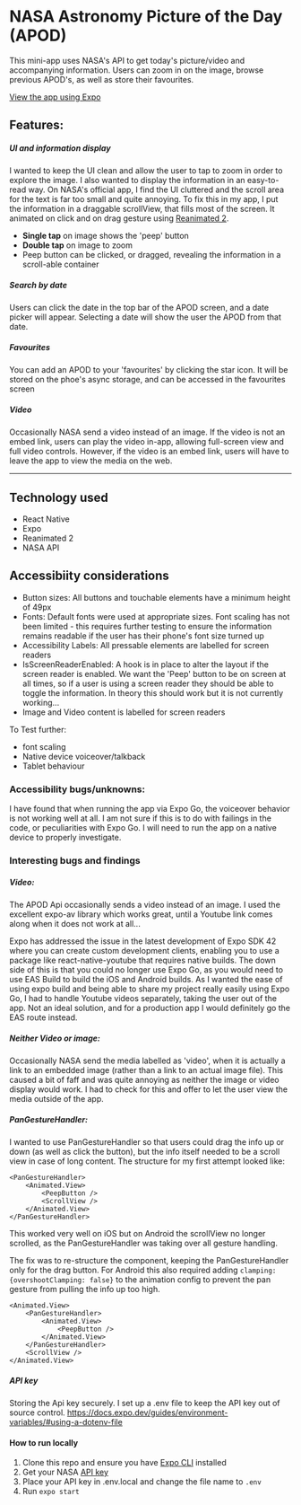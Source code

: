 # NASA Astronomy Picture of the Day (APOD)

This mini-app uses NASA's API to get today's picture/video and accompanying information. Users can zoom in on the image, browse previous APOD's, as well as store their favourites.

[View the app using Expo](https://expo.io/@lwilsondev/apod)

## Features:

##### UI and information display

I wanted to keep the UI clean and allow the user to tap to zoom in order to explore the image. I also wanted to display the information in an easy-to-read way. On NASA's official app, I find the UI cluttered and the scroll area for the text is far too small and quite annoying. To fix this in my app, I put the information in a draggable scrollView, that fills most of the screen. It animated on click and on drag gesture using [Reanimated 2](https://docs.swmansion.com/react-native-reanimated/).

- **Single tap** on image shows the 'peep' button
- **Double tap** on image to zoom
- Peep button can be clicked, or dragged, revealing the information in a scroll-able container

##### Search by date

Users can click the date in the top bar of the APOD screen, and a date picker will appear. Selecting a date will show the user the APOD from that date.

##### Favourites

You can add an APOD to your 'favourites' by clicking the star icon. It will be stored on the phoe's async storage, and can be accessed in the favourites screen

##### Video

Occasionally NASA send a video instead of an image. If the video is not an embed link, users can play the video in-app, allowing full-screen view and full video controls. However, if the video is an embed link, users will have to leave the app to view the media on the web.

---

## Technology used

- React Native
- Expo
- Reanimated 2
- NASA API

## Accessibiity considerations

- Button sizes: All buttons and touchable elements have a minimum height of 49px
- Fonts: Default fonts were used at appropriate sizes. Font scaling has not been limited - this requires further testing to ensure the information remains readable if the user has their phone's font size turned up
- Accessibility Labels: All pressable elements are labelled for screen readers
- IsScreenReaderEnabled: A hook is in place to alter the layout if the screen reader is enabled. We want the 'Peep' button to be on screen at all times, so if a user is using a screen reader they should be able to toggle the information. In theory this should work but it is not currently working...
- Image and Video content is labelled for screen readers

To Test further:

- font scaling
- Native device voiceover/talkback
- Tablet behaviour

### Accessibility bugs/unknowns:

I have found that when running the app via Expo Go, the voiceover behavior is not working well at all. I am not sure if this is to do with failings in the code, or peculiarities with Expo Go. I will need to run the app on a native device to properly investigate.

### Interesting bugs and findings

##### Video:

The APOD Api occasionally sends a video instead of an image. I used the excellent expo-av library which works great, until a Youtube link comes along when it does not work at all...

Expo has addressed the issue in the latest development of Expo SDK 42 where you can create custom development clients, enabling you to use a package like react-native-youtube that requires native builds. The down side of this is that you could no longer use Expo Go, as you would need to use EAS Build to build the iOS and Android builds. As I wanted the ease of using expo build and being able to share my project really easily using Expo Go, I had to handle Youtube videos separately, taking the user out of the app. Not an ideal solution, and for a production app I would definitely go the EAS route instead.

##### Neither Video or image:

Occasionally NASA send the media labelled as 'video', when it is actually a link to an embedded image (rather than a link to an actual image file). This caused a bit of faff and was quite annoying as neither the image or video display would work. I had to check for this and offer to let the user view the media outside of the app.

##### PanGestureHandler:

I wanted to use PanGestureHandler so that users could drag the info up or down (as well as click the button), but the info itself needed to be a scroll view in case of long content. The structure for my first attempt looked like:

```
<PanGestureHandler>
    <Animated.View>
        <PeepButton />
        <ScrollView />
    </Animated.View>
</PanGestureHandler>
```

This worked very well on iOS but on Android the scrollView no longer scrolled, as the PanGestureHandler was taking over all gesture handling.

The fix was to re-structure the component, keeping the PanGestureHandler only for the drag button. For Android this also required adding `clamping: {overshootClamping: false}` to the animation config to prevent the pan gesture from pulling the info up too high.

```
<Animated.View>
    <PanGestureHandler>
        <Animated.View>
            <PeepButton />
        </Animated.View>
    </PanGestureHandler>
    <ScrollView />
</Animated.View>
```

##### API key

Storing the Api key securely. I set up a .env file to keep the API key out of source control.
https://docs.expo.dev/guides/environment-variables/#using-a-dotenv-file

#### How to run locally

1. Clone this repo and ensure you have [Expo CLI](https://docs.expo.dev/get-started/installation/) installed
2. Get your NASA [API key](https://api.nasa.gov)
3. Place your API key in .env.local and change the file name to `.env`
4. Run `expo start`
